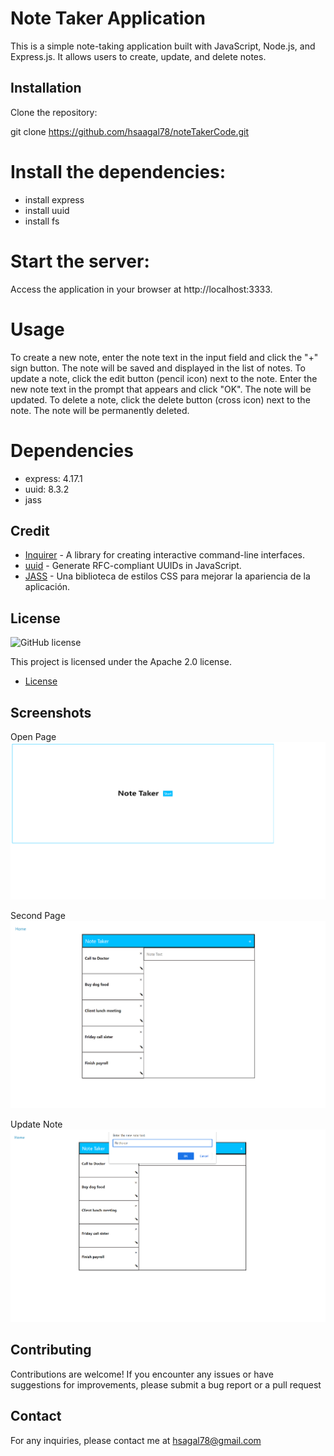 # Note Taker Application

 This is a simple note-taking application built with JavaScript, Node.js, and Express.js. It allows users to create, update, and delete notes.

## Installation

Clone the repository:


git clone https://github.com/hsaagal78/noteTakerCode.git

# Install the dependencies:

- install express
- install uuid
- install fs

# Start the server:

Access the application in your browser at http://localhost:3333.

# Usage

To create a new note, enter the note text in the input field and click the "+" sign button. The note will be saved and displayed in the list of notes.
To update a note, click the edit button (pencil icon) next to the note. Enter the new note text in the prompt that appears and click "OK". The note will be updated.
To delete a note, click the delete button (cross icon) next to the note. The note will be permanently deleted.

# Dependencies

- express: 4.17.1
- uuid: 8.3.2
- jass

## Credit

- [Inquirer](https://www.npmjs.com/package/inquirer) - A library for creating interactive command-line interfaces.
- [uuid](https://www.npmjs.com/package/uuid) - Generate RFC-compliant UUIDs in    JavaScript.
- [JASS](https://github.com/necolas/normalize.css) - Una biblioteca de estilos CSS para mejorar la apariencia de la aplicación.

 ## License


![GitHub license](https://img.shields.io/badge/license-Apache%202.0-blue.svg)

This project is licensed under the Apache 2.0 license.

* [License](#license)

## Screenshots
Open Page
![Screenshot](/lib/example/openPage.png)

Second Page
![Screenshot](/lib/example/secondPage.png)

Update Note
![Screenshot](/lib/example/update.png)


## Contributing

Contributions are welcome! If you encounter any issues or have suggestions for improvements, please submit a bug report or a pull request

## Contact

For any inquiries, please contact me at hsagal78@gmail.com